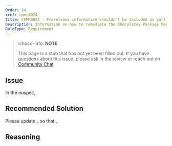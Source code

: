 ```yaml
---
Order: 24
xref: cpmr0024
Title: CPMR0024 - Prerelease information shouldn't be included as part of Package Id (nuspec)
Description: Information on how to remediate the Chocolatey Package Moderation Rule 0024
RuleType: Requirement
---
```


<?! Include "../../../../../shared/package-validator-rule-requirement.txt" /?>

> :choco-info: **NOTE**
>
> This page is a stub that has not yet been filled out. If you have questions about this issue, please ask in the review or reach out on [Community Chat](https://ch0.co/community)

## Issue

In the nuspec,

## Recommended Solution

Please update _ so that _

## Reasoning
